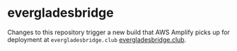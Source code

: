 # evergladesbridge

Changes to this repository trigger a new build that AWS Amplify picks up for deployment at `evergladesbridge.club` [evergladesbridge.club](https://evergladesbridge.club).
